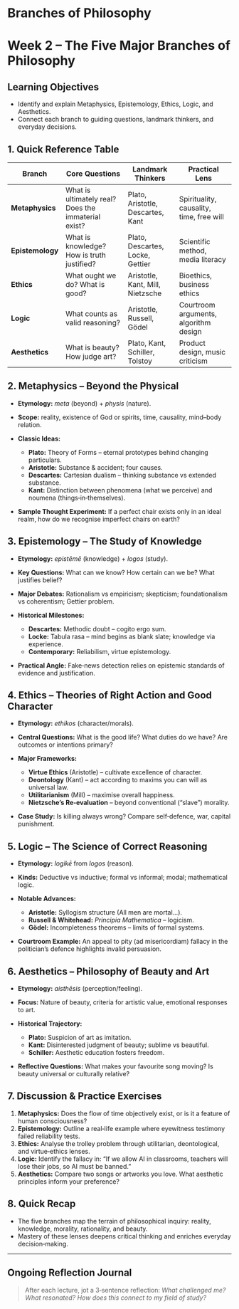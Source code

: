 # Branches of Philosophy
# Week 2 – The Five Major Branches of Philosophy

## Learning Objectives

* Identify and explain Metaphysics, Epistemology, Ethics, Logic, and Aesthetics.
* Connect each branch to guiding questions, landmark thinkers, and everyday decisions.

## 1. Quick Reference Table

| Branch           | Core Questions                                      | Landmark Thinkers                 | Practical Lens                           |
| ---------------- | --------------------------------------------------- | --------------------------------- | ---------------------------------------- |
| **Metaphysics**  | What is ultimately real? Does the immaterial exist? | Plato, Aristotle, Descartes, Kant | Spirituality, causality, time, free will |
| **Epistemology** | What is knowledge? How is truth justified?          | Plato, Descartes, Locke, Gettier  | Scientific method, media literacy        |
| **Ethics**       | What ought we do? What is good?                     | Aristotle, Kant, Mill, Nietzsche  | Bioethics, business ethics               |
| **Logic**        | What counts as valid reasoning?                     | Aristotle, Russell, Gödel         | Courtroom arguments, algorithm design    |
| **Aesthetics**   | What is beauty? How judge art?                      | Plato, Kant, Schiller, Tolstoy    | Product design, music criticism          |

## 2. Metaphysics – Beyond the Physical

* **Etymology:** *meta* (beyond) + *physis* (nature).
* **Scope:** reality, existence of God or spirits, time, causality, mind–body relation.
* **Classic Ideas:**

  * **Plato:** Theory of Forms – eternal prototypes behind changing particulars.
  * **Aristotle:** Substance & accident; four causes.
  * **Descartes:** Cartesian dualism – thinking substance vs extended substance.
  * **Kant:** Distinction between phenomena (what we perceive) and noumena (things‑in‑themselves).
* **Sample Thought Experiment:** If a perfect chair exists only in an ideal realm, how do we recognise imperfect chairs on earth?

## 3. Epistemology – The Study of Knowledge

* **Etymology:** *epistēmē* (knowledge) + *logos* (study).
* **Key Questions:** What can we know? How certain can we be? What justifies belief?
* **Major Debates:** Rationalism vs empiricism; skepticism; foundationalism vs coherentism; Gettier problem.
* **Historical Milestones:**

  * **Descartes:** Methodic doubt – cogito ergo sum.
  * **Locke:** Tabula rasa – mind begins as blank slate; knowledge via experience.
  * **Contemporary:** Reliabilism, virtue epistemology.
* **Practical Angle:** Fake‑news detection relies on epistemic standards of evidence and justification.

## 4. Ethics – Theories of Right Action and Good Character

* **Etymology:** *ethikos* (character/morals).
* **Central Questions:** What is the good life? What duties do we have? Are outcomes or intentions primary?
* **Major Frameworks:**

  * **Virtue Ethics** (Aristotle) – cultivate excellence of character.
  * **Deontology** (Kant) – act according to maxims you can will as universal law.
  * **Utilitarianism** (Mill) – maximise overall happiness.
  * **Nietzsche’s Re‑evaluation** – beyond conventional (“slave”) morality.
* **Case Study:** Is killing always wrong? Compare self‑defence, war, capital punishment.

## 5. Logic – The Science of Correct Reasoning

* **Etymology:** *logikē* from *logos* (reason).
* **Kinds:** Deductive vs inductive; formal vs informal; modal; mathematical logic.
* **Notable Advances:**

  * **Aristotle:** Syllogism structure (All men are mortal…).
  * **Russell & Whitehead:** *Principia Mathematica* – logicism.
  * **Gödel:** Incompleteness theorems – limits of formal systems.
* **Courtroom Example:** An appeal to pity (ad misericordiam) fallacy in the politician’s defence highlights invalid persuasion.

## 6. Aesthetics – Philosophy of Beauty and Art

* **Etymology:** *aisthēsis* (perception/feeling).
* **Focus:** Nature of beauty, criteria for artistic value, emotional responses to art.
* **Historical Trajectory:**

  * **Plato:** Suspicion of art as imitation.
  * **Kant:** Disinterested judgment of beauty; sublime vs beautiful.
  * **Schiller:** Aesthetic education fosters freedom.
* **Reflective Questions:** What makes your favourite song moving? Is beauty universal or culturally relative?

## 7. Discussion & Practice Exercises

1. **Metaphysics:** Does the flow of time objectively exist, or is it a feature of human consciousness?
2. **Epistemology:** Outline a real‑life example where eyewitness testimony failed reliability tests.
3. **Ethics:** Analyse the trolley problem through utilitarian, deontological, and virtue‑ethics lenses.
4. **Logic:** Identify the fallacy in: “If we allow AI in classrooms, teachers will lose their jobs, so AI must be banned.”
5. **Aesthetics:** Compare two songs or artworks you love. What aesthetic principles inform your preference?

## 8. Quick Recap

* The five branches map the terrain of philosophical inquiry: reality, knowledge, morality, rationality, and beauty.
* Mastery of these lenses deepens critical thinking and enriches everyday decision‑making.

---

## Ongoing Reflection Journal

> After each lecture, jot a 3‑sentence reflection: *What challenged me? What resonated? How does this connect to my field of study?*
